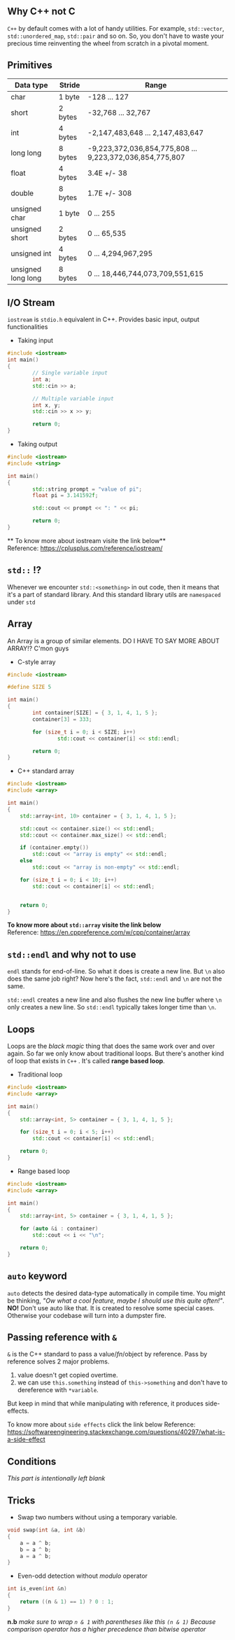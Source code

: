 ## Why C++ not  C
`C++` by default comes with a lot of handy utilities. For example, `std::vector`, `std::unordered_map`, `std::pair` and so on. So, you don't have to waste your precious time reinventing the wheel from scratch in a pivotal moment.


## Primitives
| Data type          | Stride  | Range                                                    |
| ------------------ | ------- | -------------------------------------------------------- |
| char               | 1 byte  | -128 ... 127                                             |
| short              | 2 bytes | -32,768 ... 32,767                                       |
| int                | 4 bytes | -2,147,483,648 ... 2,147,483,647                         |
| long long          | 8 bytes | -9,223,372,036,854,775,808 ... 9,223,372,036,854,775,807 |
| float              | 4 bytes | 3.4E +/- 38                                              |
| double             | 8 bytes | 1.7E +/- 308                                             |
| unsigned char      | 1 byte  | 0 ... 255                                                |
| unsigned short     | 2 bytes | 0 ... 65,535                                             |
| unsigned int       | 4 bytes | 0 ... 4,294,967,295                                      |
| unsigned long long | 8 bytes | 0 ... 18,446,744,073,709,551,615                         |


## I/O Stream
`iostream` is `stdio.h` equivalent in C++. Provides basic input, output functionalities

* Taking input
```c++
#include <iostream>
int main()
{
        // Single variable input
        int a;
        std::cin >> a;

        // Multiple variable input
        int x, y;
        std::cin >> x >> y;

        return 0;
}
```

* Taking output
```c++
#include <iostream>
#include <string>

int main()
{
        std::string prompt = "value of pi";
        float pi = 3.141592f;

        std::cout << prompt << ": " << pi;

        return 0;
}

```

** To know more about iostream visite the link below** <br>
Reference: https://cplusplus.com/reference/iostream/


## `std::` !?
Whenever we encounter `std::<something>` in out code, then it means that it's a part of standard library. And this standard library utils are `namespaced` under `std`



## Array
An Array is a group of similar elements.
DO I HAVE TO SAY MORE ABOUT ARRAY!? C'mon guys

* C-style array
```c++
#include <iostream>

#define SIZE 5

int main()
{
        int container[SIZE] = { 3, 1, 4, 1, 5 };
        container[3] = 333;

        for (size_t i = 0; i < SIZE; i++)
                std::cout << container[i] << std::endl;

        return 0;
}
```

* C++ standard array
```c++
#include <iostream>
#include <array>

int main()
{
    std::array<int, 10> container = { 3, 1, 4, 1, 5 };

    std::cout << container.size() << std::endl;
    std::cout << container.max_size() << std::endl;

    if (container.empty())
        std::cout << "array is empty" << std::endl;
    else
        std::cout << "array is non-empty" << std::endl;

    for (size_t i = 0; i < 10; i++)
        std::cout << container[i] << std::endl;


    return 0;
}
```

**To know more about `std::array` visite the link below** <br>
Reference: https://en.cppreference.com/w/cpp/container/array


## `std::endl` and why not to use
`endl` stands for end-of-line. So what it does is create a new line. But `\n` also does the same job right? Now here's the fact, `std::endl` and `\n` are not the same.

`std::endl` creates a new line and also flushes the new line buffer where `\n`   only creates a new line. So `std::endl` typically takes longer time than `\n`.


## Loops
Loops are the _black magic_ thing that does the same work over and over again. So far we only know about traditional loops. But there's another kind of loop that exists in `C++` . It's called **range based loop**.

* Traditional loop
```c++
#include <iostream>
#include <array>

int main()
{
    std::array<int, 5> container = { 3, 1, 4, 1, 5 };

    for (size_t i = 0; i < 5; i++)
        std::cout << container[i] << std::endl;

    return 0;
}
```

* Range based loop
```c++
#include <iostream>
#include <array>

int main()
{
    std::array<int, 5> container = { 3, 1, 4, 1, 5 };

    for (auto &i : container)
        std::cout << i << "\n";

    return 0;
}
```


## `auto` keyword
`auto` detects the desired data-type automatically in compile time. You might be thinking, _"Ow what a cool feature, maybe I should use this quite often!"_. **NO!** Don't use auto like that. It is created to resolve some special cases. Otherwise your codebase will turn into a dumpster fire.


## Passing reference with `&`
`&` is the C++ standard to pass a value/$fn$/object by reference. Pass by reference solves 2 major problems.
1. value doesn't get copied overtime.
2. we can use `this.something` instead of `this->something` and don't have to dereference with `*variable`.

But keep in mind that while manipulating with reference, it produces side-effects.

To know more about `side effects` click the link below
Reference: https://softwareengineering.stackexchange.com/questions/40297/what-is-a-side-effect


## Conditions

_This part is intentionally left blank_


## Tricks
- Swap two numbers without using a temporary variable.
```c++
void swap(int &a, int &b)
{
    a = a ^ b;
    b = a ^ b;
    a = a ^ b;
}
```

- Even-odd detection without $modulo$ operator
```c++
int is_even(int &n)
{
    return ((n & 1) == 1) ? 0 : 1;
}
```
**n.b** _make sure to wrap `n & 1` with parentheses like this `(n & 1)` Because comparison operator has a higher precedence than bitwise operator_
